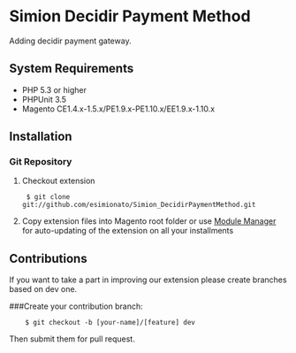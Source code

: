 Simion Decidir Payment Method
===============================

Adding decidir payment gateway.

System Requirements
-------------------
* PHP 5.3 or higher
* PHPUnit 3.5
* Magento CE1.4.x-1.5.x/PE1.9.x-PE1.10.x/EE1.9.x-1.10.x

Installation
------------


### Git Repository

1. Checkout extension

        $ git clone git://github.com/esimionato/Simion_DecidirPaymentMethod.git

2. Copy extension files into Magento root folder or use [Module Manager](https://github.com/colinmollenhour/modman) for auto-updating of the extension on all your installments

Contributions
-------------

If you want to take a part in improving our extension please create branches based on dev one. 

###Create your contribution branch: 
   
        $ git checkout -b [your-name]/[feature] dev


Then submit them for pull request. 
